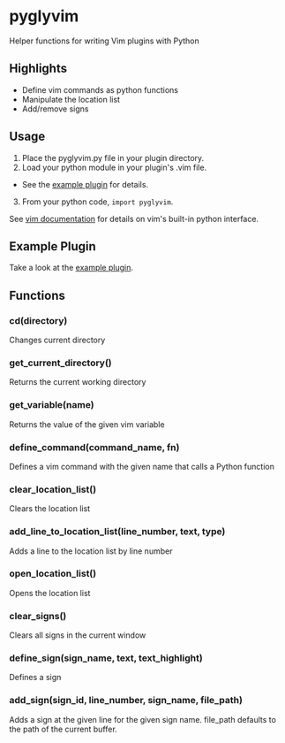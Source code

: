 # pyglyvim

Helper functions for writing Vim plugins with Python

## Highlights
* Define vim commands as python functions
* Manipulate the location list
* Add/remove signs

## Usage
1. Place the pyglyvim.py file in your plugin directory.
2. Load your python module in your plugin's .vim file.
  * See the [example plugin](./pyglyvimExample/plugin/pyglyvimExample.vim) for details.
3. From your python code, `import pyglyvim`.

See [vim documentation](http://vimdoc.sourceforge.net/htmldoc/if_pyth.html) for details on vim's built-in python interface.

## Example Plugin
Take a look at the [example plugin](./pyglyvimExample/).

## Functions

### cd(directory)
Changes current directory

### get_current_directory()
Returns the current working directory

### get_variable(name)
Returns the value of the given vim variable

### define_command(command_name, fn)
Defines a vim command with the given name that calls a Python function

### clear_location_list()
Clears the location list

### add_line_to_location_list(line_number, text, type)
Adds a line to the location list by line number

### open_location_list()
Opens the location list

### clear_signs()
Clears all signs in the current window

### define_sign(sign_name, text, text_highlight)
Defines a sign

### add_sign(sign_id, line_number, sign_name, file_path)
Adds a sign at the given line for the given sign name. file_path defaults to the path of the current buffer.

